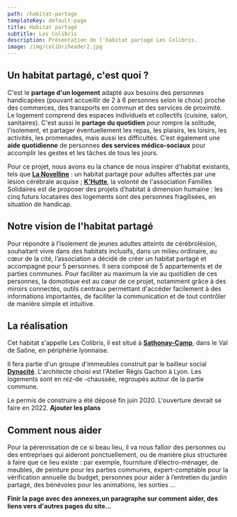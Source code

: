 ```yaml
---
path: /habitat-partage
templateKey: default-page
title: Habitat partagé
subtitle: Les Colibris
description: Présentation de l'habitat partagé Les Colibris.
image: /img/colibriheader2.jpg
---
```


## Un habitat partagé, c'est quoi ?

C'est le **partage d'un logement** adapté aux besoins des personnes handicapées (pouvant accueillir de 2 à 6 personnes selon le choix) proche des commerces, des transports en commun et des services de proximité. Le logement comprend des espaces individuels et collectifs (cuisine, salon, sanitaires). C'est aussi le **partage du quotidien** pour rompre la solitude, l'isolement, et partager éventuellement les repas, les plaisirs, les loisirs, les activités, les promenades, mais aussi les difficultés. C’est également une **aide quotidienne** de personnes **des services médico-sociaux** pour accomplir les gestes et les tâches de tous les jours.

Pour ce projet, nous avons eu la chance de nous inspirer d'habitat existants, tels que **[La Novelline](https://la-novelline.fr/)** : un habitat partagé pour adultes affectés par une lésion cérébrale acquise ; **[K'Hutte](http://www.familles-solidaires.com/strasbourg/)**, la volonté de l'association Familles Solidaires est de proposer des projets d’habitat à dimension humaine : les cinq futurs locataires des logements sont des personnes fragilisées, en situation de handicap.

## Notre vision de l'habitat partagé

Pour répondre à l’isolement de jeunes adultes atteints de cérébrolésion, souhaitant vivre dans des habitats inclusifs, dans un milieu ordinaire, au cœur de la cité, l’association a décidé de créer un habitat partagé et accompagné pour 5 personnes. Il sera composé de 5 appartements
et de parties communes.
Pour faciliter au maximum la vie au quotidien de ces personnes, la domotique est au cœur de
ce projet, notamment grâce à des miroirs connectés, outils centraux permettant d'accéder
facilement à des informations importantes, de faciliter la communication et de tout contrôler de
manière simple et intuitive.

## La réalisation

Cet habitat s'appelle Les Colibris, il est situé à **[Sathonay-Camp](https://www.ville-sathonaycamp.fr/)**, dans le Val de Saône, en périphérie lyonnaise.

Il fera partie d'un groupe d'immeubles construit par le bailleur social **[Dynacité](https://www.dynacite.fr/)**. L'architecte choisi est l'Atelier Régis Gachon à Lyon. Les logements sont en rez-de -chaussée, regroupés autour de la partie commune.

Le permis de construire a été déposé fin juin 2020. L'ouverture devrait se faire en 2022. **Ajouter les plans**

## Comment nous aider

Pour la pérennisation de ce si beau lieu, il va nous falloir des personnes ou des entreprises qui aideront ponctuellement, ou de manière plus structurée à faire que ce lieu existe : par exemple, fourniture d’électro-ménager, de meubles, de peinture pour les parties communes, expert-comptable pour la vérification annuelle du budget, personnes pour aider à l’entretien du jardin partagé, des bénévoles pour les animations, les sorties ...

**Finir la page avec des annexes,un paragraphe sur comment aider, des liens vers d'autres pages du site...**
